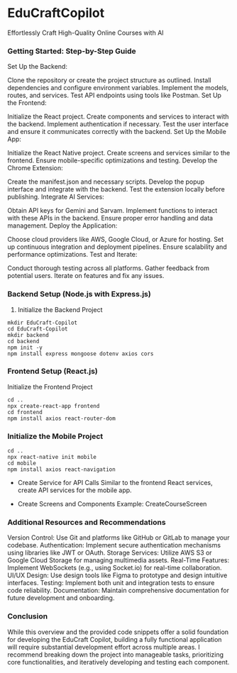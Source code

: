 # EduCraftCopilot
Effortlessly Craft High-Quality Online Courses with AI


### Getting Started: Step-by-Step Guide
Set Up the Backend:

Clone the repository or create the project structure as outlined.
Install dependencies and configure environment variables.
Implement the models, routes, and services.
Test API endpoints using tools like Postman.
Set Up the Frontend:

Initialize the React project.
Create components and services to interact with the backend.
Implement authentication if necessary.
Test the user interface and ensure it communicates correctly with the backend.
Set Up the Mobile App:

Initialize the React Native project.
Create screens and services similar to the frontend.
Ensure mobile-specific optimizations and testing.
Develop the Chrome Extension:

Create the manifest.json and necessary scripts.
Develop the popup interface and integrate with the backend.
Test the extension locally before publishing.
Integrate AI Services:

Obtain API keys for Gemini and Sarvam.
Implement functions to interact with these APIs in the backend.
Ensure proper error handling and data management.
Deploy the Application:

Choose cloud providers like AWS, Google Cloud, or Azure for hosting.
Set up continuous integration and deployment pipelines.
Ensure scalability and performance optimizations.
Test and Iterate:

Conduct thorough testing across all platforms.
Gather feedback from potential users.
Iterate on features and fix any issues.

### Backend Setup (Node.js with Express.js)
1. Initialize the Backend Project
```
mkdir EduCraft-Copilot
cd EduCraft-Copilot
mkdir backend
cd backend
npm init -y
npm install express mongoose dotenv axios cors
```

### Frontend Setup (React.js)
Initialize the Frontend Project
```
cd ..
npx create-react-app frontend
cd frontend
npm install axios react-router-dom
```

### Initialize the Mobile Project
```
cd ..
npx react-native init mobile
cd mobile
npm install axios react-navigation
```

- Create Service for API Calls
Similar to the frontend React services, create API services for the mobile app.

- Create Screens and Components
Example: CreateCourseScreen


### Additional Resources and Recommendations
Version Control: Use Git and platforms like GitHub or GitLab to manage your codebase.
Authentication: Implement secure authentication mechanisms using libraries like JWT or OAuth.
Storage Services: Utilize AWS S3 or Google Cloud Storage for managing multimedia assets.
Real-Time Features: Implement WebSockets (e.g., using Socket.io) for real-time collaboration.
UI/UX Design: Use design tools like Figma to prototype and design intuitive interfaces.
Testing: Implement both unit and integration tests to ensure code reliability.
Documentation: Maintain comprehensive documentation for future development and onboarding.

### Conclusion
While this overview and the provided code snippets offer a solid foundation for developing the EduCraft Copilot, building a fully functional application will require substantial development effort across multiple areas. I recommend breaking down the project into manageable tasks, prioritizing core functionalities, and iteratively developing and testing each component.